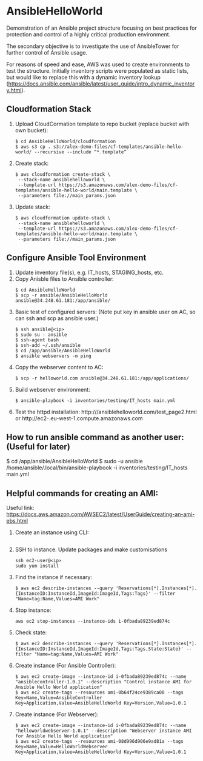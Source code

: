 # AnsibleHelloWorld
Demonstration of an Ansible project structure focusing on best practices for protection and control of a highly critical production environment.

The secondary objective is to investigate the use of AnsibleTower for further control of Ansible usage.

For reasons of speed and ease, AWS was used to create environments to test the structure.  Initially inventory scripts were populated as static lists, but would like to replace this with a dynamic inventory lookup (https://docs.ansible.com/ansible/latest/user_guide/intro_dynamic_inventory.html).


## Cloudformation Stack
1. Upload CloudCormation template to repo bucket (replace bucket with own bucket):
      ```
      $ cd AnsibleHelloWorld/cloudformation
      $ aws s3 cp . s3://alex-demo-files/cf-templates/ansible-hello-world/ --recursive --include “*.template”
      ```
1. Create stack:
      ```
      $ aws cloudformation create-stack \
       --stack-name ansiblehelloworld \
       --template-url https://s3.amazonaws.com/alex-demo-files/cf-templates/ansible-hello-world/main.template \
       --parameters file://main_params.json
      ```
1. Update stack:
      ```
      $ aws cloudformation update-stack \
       --stack-name ansiblehelloworld \
       --template-url https://s3.amazonaws.com/alex-demo-files/cf-templates/ansible-hello-world/main.template \
       --parameters file://main_params.json
      ```      

## Configure Ansible Tool Environment
1. Update inventory file(s), e.g. IT_hosts, STAGING_hosts, etc.
1. Copy Anisble files to Ansible controller:
      ```
      $ cd AnsibleHelloWorld
      $ scp -r ansible/AnsibleHelloWorld ansible@34.248.61.181:/app/ansible/
      ```
1. Basic test of configured servers: (Note put key in ansible user on AC, so can ssh and scp as ansible user.)
      ```
      $ ssh ansible@<ip>
      $ sudo su - ansible
      $ ssh-agent bash
      $ ssh-add ~/.ssh/ansible
      $ cd /app/ansible/AnsibleHelloWorld
      $ ansible webservers -m ping
      ```
1. Copy the webserver content to AC:
      ```
      $ scp -r helloworld.com ansible@34.248.61.181:/app/applications/
      ```
1. Build webserver environment:
      ```
      $ ansible-playbook -i inventories/testing/IT_hosts main.yml
      ```
1. Test the httpd installation:
http://<ip>/ansiblehelloworld.com/test_page2.html
or
http://ec2-<ip>.eu-west-1.compute.amazonaws.com


## How to run ansible command as another user:  (Useful for later)
$ cd /app/ansible/AnsibleHelloWorld
$ sudo -u ansible /home/ansible/.local/bin/ansible-playbook -i inventories/testing/IT_hosts main.yml

## Helpful commands for creating an AMI:
Useful link: https://docs.aws.amazon.com/AWSEC2/latest/UserGuide/creating-an-ami-ebs.html

1. Create an instance using CLI:
      ```
      ```
1. SSH to instance. Update packages and make customisations
      ```
      ssh ec2-user@<ip>
      sudo yum install
      ```
1. Find the instance if necessary:
      ```
      $ aws ec2 describe-instances --query 'Reservations[*].Instances[*].{InstanceID:InstanceId,ImageId:ImageId,Tags:Tags}' --filter "Name=tag:Name,Values=AMI Work"
      ```
1. Stop instance:
      ```
      aws ec2 stop-instances --instance-ids i-0fbada89239ed874c
      ```
1. Check state:
      ```
      $ aws ec2 describe-instances --query 'Reservations[*].Instances[*].{InstanceID:InstanceId,ImageId:ImageId,Tags:Tags,State:State}' --filter "Name=tag:Name,Values=AMI Work"
      ```
1. Create instance (For Ansible Controller):
      ```
      $ aws ec2 create-image --instance-id i-0fbada89239ed874c --name "ansiblecontroller-1.0.1" --description "Control instance AMI for Ansible Hello World application"
      $ aws ec2 create-tags --resources ami-0b64f24ce9389ca00 --tags Key=Name,Value=AnsibleController Key=Application,Value=AnsibleHelloWorld Key=Version,Value=1.0.1      
      ```
1. Create instance (For Webserver):
      ```
      $ aws ec2 create-image --instance-id i-0fbada89239ed874c --name "helloworldwebserver-1.0.1" --description "Webserver instance AMI for Ansible Hello World application"
      $ aws ec2 create-tags --resources ami-08d996d906e9ad81a --tags Key=Name,Value=HelloWorldWebserver Key=Application,Value=AnsibleHelloWorld Key=Version,Value=1.0.1      
      ```
